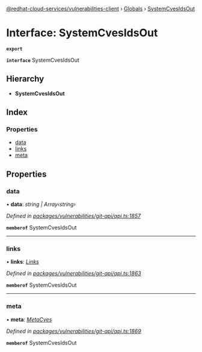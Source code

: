 [@redhat-cloud-services/vulnerabilities-client](../README.md) › [Globals](../globals.md) › [SystemCvesIdsOut](systemcvesidsout.md)

# Interface: SystemCvesIdsOut

**`export`** 

**`interface`** SystemCvesIdsOut

## Hierarchy

* **SystemCvesIdsOut**

## Index

### Properties

* [data](systemcvesidsout.md#data)
* [links](systemcvesidsout.md#links)
* [meta](systemcvesidsout.md#meta)

## Properties

###  data

• **data**: *string | Array‹string›*

*Defined in [packages/vulnerabilities/git-api/api.ts:1857](https://github.com/RedHatInsights/javascript-clients/blob/master/packages/vulnerabilities/git-api/api.ts#L1857)*

**`memberof`** SystemCvesIdsOut

___

###  links

• **links**: *[Links](links.md)*

*Defined in [packages/vulnerabilities/git-api/api.ts:1863](https://github.com/RedHatInsights/javascript-clients/blob/master/packages/vulnerabilities/git-api/api.ts#L1863)*

**`memberof`** SystemCvesIdsOut

___

###  meta

• **meta**: *[MetaCves](metacves.md)*

*Defined in [packages/vulnerabilities/git-api/api.ts:1869](https://github.com/RedHatInsights/javascript-clients/blob/master/packages/vulnerabilities/git-api/api.ts#L1869)*

**`memberof`** SystemCvesIdsOut
